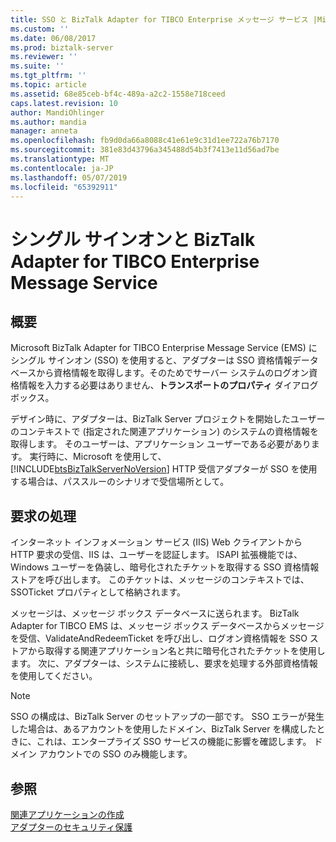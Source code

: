```yaml
---
title: SSO と BizTalk Adapter for TIBCO Enterprise メッセージ サービス |Microsoft Docs
ms.custom: ''
ms.date: 06/08/2017
ms.prod: biztalk-server
ms.reviewer: ''
ms.suite: ''
ms.tgt_pltfrm: ''
ms.topic: article
ms.assetid: 68e85ceb-bf4c-489a-a2c2-1558e718ceed
caps.latest.revision: 10
author: MandiOhlinger
ms.author: mandia
manager: anneta
ms.openlocfilehash: fb9d0da66a8088c41e61e9c31d1ee722a76b7170
ms.sourcegitcommit: 381e83d43796a345488d54b3f7413e11d56ad7be
ms.translationtype: MT
ms.contentlocale: ja-JP
ms.lasthandoff: 05/07/2019
ms.locfileid: "65392911"
---
```

# <a name="single-sign-on-and-biztalk-adapter-for-tibco-enterprise-message-service"></a>シングル サインオンと BizTalk Adapter for TIBCO Enterprise Message Service

## <a name="overview"></a>概要
Microsoft BizTalk Adapter for TIBCO Enterprise Message Service (EMS) にシングル サインオン (SSO) を使用すると、アダプターは SSO 資格情報データベースから資格情報を取得します。そのためでサーバー システムのログオン資格情報を入力する必要はありません、**トランスポートのプロパティ** ダイアログ ボックス。  
  
 デザイン時に、アダプターは、BizTalk Server プロジェクトを開始したユーザーのコンテキストで (指定された関連アプリケーション) のシステムの資格情報を取得します。 そのユーザーは、アプリケーション ユーザーである必要があります。 実行時に、Microsoft を使用して、 [!INCLUDE[btsBizTalkServerNoVersion](../includes/btsbiztalkservernoversion-md.md)] HTTP 受信アダプターが SSO を使用する場合は、パススルーのシナリオで受信場所として。  
  
## <a name="processing-requests"></a>要求の処理  
 インターネット インフォメーション サービス (IIS) Web クライアントから HTTP 要求の受信、IIS は、ユーザーを認証します。 ISAPI 拡張機能では、Windows ユーザーを偽装し、暗号化されたチケットを取得する SSO 資格情報ストアを呼び出します。 このチケットは、メッセージのコンテキストでは、SSOTicket プロパティとして格納されます。  
  
 メッセージは、メッセージ ボックス データベースに送られます。 BizTalk Adapter for TIBCO EMS は、メッセージ ボックス データベースからメッセージを受信、ValidateAndRedeemTicket を呼び出し、ログオン資格情報を SSO ストアから取得する関連アプリケーション名と共に暗号化されたチケットを使用します。 次に、アダプターは、システムに接続し、要求を処理する外部資格情報を使用してください。  
  
> [!NOTE]
>  SSO の構成は、BizTalk Server のセットアップの一部です。 SSO エラーが発生した場合は、あるアカウントを使用したドメイン、BizTalk Server を構成したときに、これは、エンタープライズ SSO サービスの機能に影響を確認します。 ドメイン アカウントでの SSO のみ機能します。  
  
## <a name="see-also"></a>参照  
 [関連アプリケーションの作成](../core/creating-affiliate-applications5.md)   
 [アダプターのセキュリティ保護](../core/security-in-biztalk-adapter-for-tibco-ems.md)